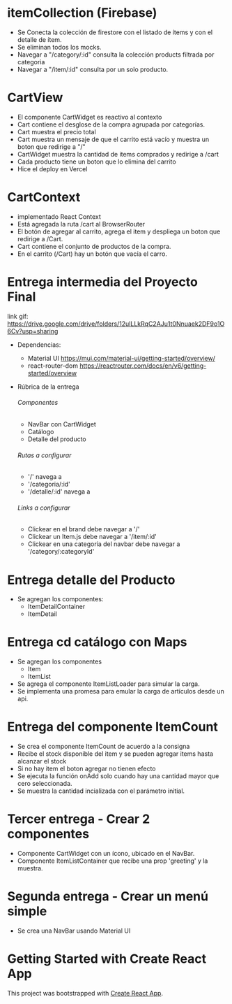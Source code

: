 # itemCollection (Firebase)
-  Se Conecta la colección de firestore con el listado de ítems y con el detalle de ítem.
- Se eliminan todos los mocks.
- Navegar a "/category/:id" consulta la colección products filtrada por categoria
- Navegar a "/item/:id" consulta por un solo producto.

# CartView
- El componente CartWidget es reactivo al contexto
- Cart contiene el desglose de la compra agrupada por categorías.
- Cart muestra el precio total
- Cart muestra un mensaje de que el carrito está vacío y muestra un boton que redirige a "/"
- CartWidget muestra la cantidad de items comprados y redirige a /cart
- Cada producto tiene un boton que lo elimina del carrito
- Hice el deploy en Vercel

# CartContext
- implementado React Context
- Está agregada la ruta /cart al BrowserRouter
- El botón de agregar al carrito, agrega el item y despliega un boton que redirige a /Cart.
- Cart contiene el conjunto de productos de la compra.
- En el carrito (/Cart) hay un botón que vacía el carro.

# Entrega intermedia del Proyecto Final
 link gif: https://drive.google.com/drive/folders/12ulLLkRqC2AJu1t0Nnuaek2DF9o1O6Cv?usp=sharing
- Dependencias:
    - Material UI https://mui.com/material-ui/getting-started/overview/
    - react-router-dom https://reactrouter.com/docs/en/v6/getting-started/overview

- Rúbrica de la entrega
    ###### Componentes
    - NavBar con CartWidget
    - Catálogo
    - Detalle del producto
    ###### Rutas a configurar
    - '/' navega a <ItemListContainer />
    - '/categoria/:id' <ItemListContainer />
    - '/detalle/:id' navega a <ItemDetailContainer />
    ###### Links a configurar
    - Clickear en el brand debe navegar a '/'
    - Clickear un Item.js debe navegar a '/item/:id'
    - Clickear en una categoría del navbar debe navegar a '/category/:categoryId'

# Entrega detalle del Producto
- Se agregan los componentes:
    - ItemDetailContainer
    - ItemDetail


# Entrega cd catálogo con Maps
- Se agregan los componentes
    - Item
    - ItemList
- Se agrega el componente ItemListLoader para simular la carga.
- Se implementa una promesa para emular la carga de artículos desde un api.

# Entrega del componente ItemCount

- Se crea el componente ItemCount de acuerdo a la consigna
- Recibe el stock disponible del item y se pueden agregar items hasta alcanzar el stock
- Si no hay item el boton agregar no tienen efecto
- Se ejecuta la función onAdd solo cuando hay una cantidad mayor que cero seleccionada.
- Se muestra la cantidad incializada con el parámetro initial.

# Tercer entrega - Crear 2 componentes

- Componente CartWidget con un ícono, ubicado en el NavBar.
- Componente ItemListContainer que recibe una prop 'greeting' y la muestra.

# Segunda entrega - Crear un menú simple

- Se crea una NavBar usando Material UI

# Getting Started with Create React App

This project was bootstrapped with [Create React App](https://github.com/facebook/create-react-app).

